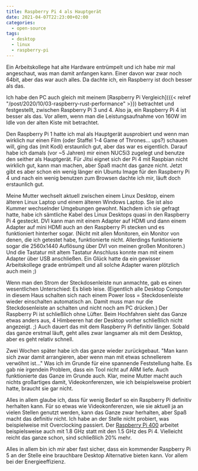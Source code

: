 ```yaml
---
title: Raspberry Pi 4 als Hauptgerät
date: 2021-04-07T22:23:00+02:00
categories:
  - open-source
tags:
  - desktop
  - linux
  - raspberry-pi
---
```

Ein Arbeitskollege hat alte Hardware entrümpelt und ich habe mir mal angeschaut, was man damit anfangen kann.
Einer davon war zwar noch 64bit, aber das war auch alles.
Da dachte ich, ein Raspberry ist doch besser als das.
<!--more-->

Ich habe den PC auch gleich mit meinem [Raspberry Pi Vergleich]({{< relref "/post/2020/10/03-raspberry-rust-performance" >}}) betrachtet und festgestellt, zwischen Raspberry Pi 3 und 4.
Also ja, ein Raspberry Pi 4 ist besser als das.
Vor allem, wenn man die Leistungsaufnahme von 160W im Idle von der alten Kiste mit betrachtet.

Den Raspberry Pi 1 hatte ich mal als Hauptgerät ausprobiert und wenn man wirklich nur einen Film (oder Staffel 1-4 Game of Thrones… ups?) schauen will, ging das (mit Kodi) erstaunlich gut, aber das war es eigentlich.
Darauf habe ich damals (vor ~5 Jahren) mir einen NUC5i3 zugelegt und benutze den seither als Hauptgerät.
Für Jitsi eignet sich der Pi 4 mit Raspbian nicht wirklich gut, kann man machen, aber Spaß macht das ganze nicht.
Jetzt gibt es aber schon ein wenig länger ein Ubuntu Image für den Raspberry Pi 4 und nach ein wenig benutzen zum Browsen dachte ich mir, läuft doch erstaunlich gut.

Meine Mutter wechselt aktuell zwischen einem Linux Desktop, einem älteren Linux Laptop und einem älteren Windows Laptop.
Sie ist also Kummer wechselnder Umgebungen gewohnt.
Nachdem ich sie gefragt hatte, habe ich sämtliche Kabel des Linux Desktops quasi in den Raspberry Pi 4 gesteckt.
DVI kann man mit einem Adapter auf HDMI und dann einem Adapter auf mini HDMI auch an den Raspberry Pi stecken und es funktioniert hinterher sogar.
(Nicht mit allen Monitoren, ein Monitor von denen, die ich getestet habe, funktionierte nicht. Allerdings funktionierte sogar die 2560x1440 Auflösung über DVI von meinen großen Monitoren.)
Und die Tastatur mit altem Tastatur Anschluss konnte man mit einem Adapter über USB anschließen.
Ein Glück hatte da ein gewisser Arbeitskollege grade entrümpelt und all solche Adapter waren plötzlich auch mein ;)

Wenn man den Strom der Steckdosenleiste nun anmachte, gab es einen wesentlichen Unterschied:
Es blieb leise.
(Eigentlich alle Desktop Computer in diesem Haus schalten sich nach einem Power loss = Steckdosenleiste wieder einschalten automatisch an. Damit muss man nur die Steckdosenleiste an schalten und nicht noch am PC drücken.)
Der Raspberry Pi ist schließlich ohne Lüfter.
Beim Hochfahren sieht das Ganze etwas anders aus, 4 Himbeeren hat der Desktop vorher schließlich nicht angezeigt. ;)
Auch dauert das mit dem Raspberry Pi definitiv länger.
Sobald das ganze erstmal läuft, geht alles zwar langsamer als mit dem Desktop, aber es geht relativ schnell.

Zwei Wochen später habe ich das ganze wieder zurückgebaut.
"Man kann sich zwar damit arrangieren, aber wenn man mit etwas schnellerem verwöhnt ist…"
Was ich im Grunde für eine spannende Feststellung halte.
Es gab nie irgendein Problem, dass ein Tool nicht auf ARM liefe.
Auch funktionierte das Ganze im Grunde auch.
Klar, meine Mutter macht auch nichts großartiges damit, Videokonferenzen, wie ich beispielsweise probiert hatte, braucht sie gar nicht.

Alles in allem glaube ich, dass für wenig Bedarf so ein Raspberry Pi definitiv herhalten kann.
Für so etwas wie Videokonferenzen, wie sie aktuell ja an vielen Stellen genutzt werden, kann das Ganze zwar herhalten, aber Spaß macht das definitiv nicht.
Ich habe an der Stelle nicht probiert, was beispielweise mit Overclocking passiert.
Der [Raspberry Pi 400](https://www.raspberrypi.org/products/raspberry-pi-400/) arbeitet beispielsweise auch mit 1.8 GHz statt mit den 1.5 GHz des Pi 4.
Vielleicht reicht das ganze schon, sind schließlich 20% mehr.

Alles in allem bin ich mir aber fast sicher, dass ein kommender Raspberry Pi 5 an der Stelle eine brauchbare Desktop Alternative bieten kann.
Vor allem bei der Energieeffizienz.
